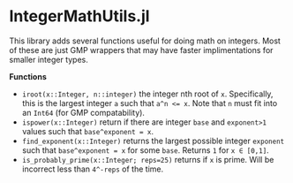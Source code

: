 # IntegerMathUtils.jl

This library adds several functions useful for doing math on integers. Most of these are just GMP wrappers that may have faster implimentations for smaller integer types.

**Functions**

* `iroot(x::Integer, n::integer)` the integer nth root of `x`. Specifically, this is the largest integer `a` such that `a^n <= x`. Note that `n` must fit into an `Int64` (for GMP compatability).
* `ispower(x::Integer)` return if there are integer `base` and `exponent>1` values such that `base^exponent = x`.
* `find_exponent(x::Integer)` returns the largest possible integer `exponent` such that `base^exponent = x` for some `base`. Returns `1` for `x ∈ [0,1]`.
* `is_probably_prime(x::Integer; reps=25)` returns if `x` is prime. Will be incorrect less than `4^-reps` of the time.

